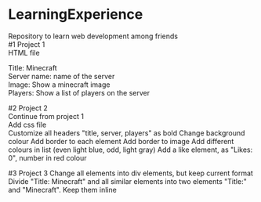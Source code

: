 # LearningExperience
Repository to learn web development among friends  
#1 Project 1  
HTML file  
  
Title: Minecraft  
Server name: name of the server  
Image: Show a minecraft image  
Players: Show a list of players on the server  

#2 Project 2  
Continue from project 1  
Add css file  
Customize all headers "title, server, players" as bold
Change background colour
Add border to each element
Add border to image
Add different colours in list (even light blue, odd, light gray)
Add a like element, as "Likes: 0", number in red colour

#3 Project 3
Change all elements into div elements, but keep current format
Divide "Title: Minecraft" and all similar elements into two elements "Title:" and "Minecraft". Keep them inline
